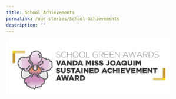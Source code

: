 ```yaml
---
title: School Achievements
permalink: /our-stories/School-Achievements
description: ""
---
```

![](/images/achieve1.png)